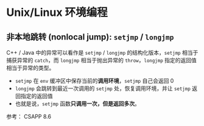 # Unix/Linux 环境编程

## 非本地跳转 (nonlocal jump): `setjmp` / `longjmp`

C++ / Java 中的异常可以看作是 `setjmp` / `longjmp` 的结构化版本，`setjmp` 相当于捕获异常的 `catch`，而 `longjmp` 相当于抛出异常的 `throw`，`longjmp` 指定的返回值相当于异常的类型。

+ `setjmp` 在 `env` 缓冲区中保存当前的**调用环境**，`setjmp` 自己会返回 0
+ `longjmp` 会跳转到最近一次调用的 `setjmp` 处，恢复调用环境，并让 `setjmp` 返回指定的返回值
+ 也就是说，`setjmp` 函数**只调用一次，但是返回多次**。

参考： CSAPP 8.6